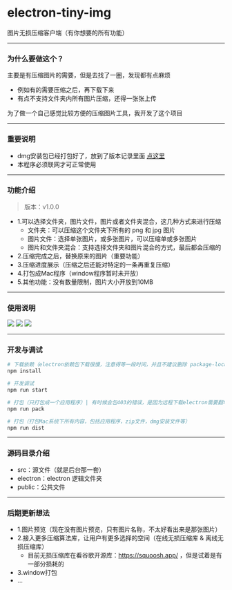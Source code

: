 # electron-tiny-img

图片无损压缩客户端（有你想要的所有功能）

---
### 为什么要做这个？

主要是有压缩图片的需要，但是去找了一圈，发现都有点麻烦

- 例如有的需要压缩之后，再下载下来
- 有点不支持文件夹内所有图片压缩，还得一张张上传

为了做一个自己感觉比较方便的压缩图片工具，我开发了这个项目

---

### 重要说明

- dmg安装包已经打包好了，放到了版本记录里面 [点这里](https://github.com/zhukunpenglinyutong/electron-tiny-img/releases/tag/1.0.0)
- 本程序必须联网才可正常使用

---
### 功能介绍

> 版本：v1.0.0

- 1.可以选择文件夹，图片文件，图片或者文件夹混合，这几种方式来进行压缩
    - 文件夹：可以压缩这个文件夹下所有的 png 和 jpg 图片
    - 图片文件：选择单张图片，或多张图片，可以压缩单或多张图片
    - 图片和文件夹混合：支持选择文件夹和图片混合的方式，最后都会压缩的
- 2.压缩完成之后，替换原来的图片（重要功能）
- 3.压缩进度展示（压缩之后还能对特定的一条再重复压缩）
- 4.打包成Mac程序（window程序暂时未开放）
- 5.其他功能：没有数量限制，图片大小开放到10MB

---

### 使用说明

<img src="./doc/1.png" />
<img src="./doc/2.png" />
<img src="./doc/3.png" />

---

### 开发与调试

```sh
# 下载依赖（electron依赖包下载很慢，注意得等一段时间，并且不建议删除 package-lock.json，要不下载依赖包可能有问题，导致项目打包不成功）
npm install

# 开发调试
npm run start

# 打包（只打包成一个应用程序）| 有时候会包403的错误，是因为远程下载electron需要翻墙
npm run pack

# 打包（打包Mac系统下所有内容，包括应用程序，zip文件，dmg安装文件等）
npm run dist
```

---

### 源码目录介绍

- src：源文件（就是后台那一套）
- electron：electron 逻辑文件夹
- public：公共文件

---

### 后期更新想法

- 1.图片预览（现在没有图片预览，只有图片名称，不太好看出来是那张图片）
- 2.接入更多压缩算法库，让用户有更多选择的空间（在线无损压缩库 & 离线无损压缩库）
    - 目前无损压缩库在看谷歌开源库：https://squoosh.app/ ，但是试着是有一部分损耗的
- 3.window打包
- ...


